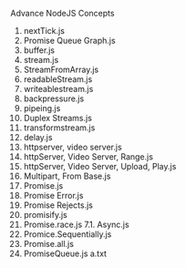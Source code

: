 Advance NodeJS Concepts

1. nextTick.js
10. Promise Queue Graph.js
11. buffer.js
12. stream.js
13. StreamFromArray.js
14. readableStream.js
15. writeablestream.js
16. backpressure.js
17. pipeing.js
18. Duplex Streams.js
19. transformstream.js
2. delay.js
20. httpserver, video server.js
21. httpServer, Video Server, Range.js
22. httpServer, Video Server, Upload, Play.js
23. Multipart, From  Base.js
3. Promise.js
4. Promise Error.js
5. Promise Rejects.js
6. promisify.js
7. Promise.race.js
7.1. Async.js
8. Promice.Sequentially.js
8. Promise.all.js
9. PromiseQueue.js
a.txt
